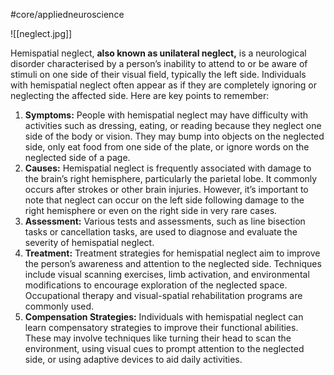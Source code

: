 #core/appliedneuroscience 

![[neglect.jpg]]

Hemispatial neglect, **also known as unilateral neglect,** is a neurological disorder characterised by a person’s inability to attend to or be aware of stimuli on one side of their visual field, typically the left side. Individuals with hemispatial neglect often appear as if they are completely ignoring or neglecting the affected side. Here are key points to remember:

1. **Symptoms:** People with hemispatial neglect may have difficulty with activities such as dressing, eating, or reading because they neglect one side of the body or vision. They may bump into objects on the neglected side, only eat food from one side of the plate, or ignore words on the neglected side of a page.
2. **Causes:** Hemispatial neglect is frequently associated with damage to the brain’s right hemisphere, particularly the parietal lobe. It commonly occurs after strokes or other brain injuries. However, it’s important to note that neglect can occur on the left side following damage to the right hemisphere or even on the right side in very rare cases.
3. **Assessment:** Various tests and assessments, such as line bisection tasks or cancellation tasks, are used to diagnose and evaluate the severity of hemispatial neglect.
4. **Treatment:** Treatment strategies for hemispatial neglect aim to improve the person’s awareness and attention to the neglected side. Techniques include visual scanning exercises, limb activation, and environmental modifications to encourage exploration of the neglected space. Occupational therapy and visual-spatial rehabilitation programs are commonly used.
5. **Compensation Strategies:** Individuals with hemispatial neglect can learn compensatory strategies to improve their functional abilities. These may involve techniques like turning their head to scan the environment, using visual cues to prompt attention to the neglected side, or using adaptive devices to aid daily activities.
